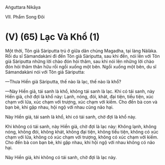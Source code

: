 Aṅguttara Nikāya

VII. Phẩm Song Ðôi

# (V) (65) Lạc Và Khổ (1)

Một thời, Tôn giả Sàriputta trú ở giữa dân chúng Magadha, tại làng Nàlàka. Rồi du sĩ Sàmandakàni đi đến Tôn giả Sàriputta, sau khi đến, nói lên với Tôn giả Sàriputta những lời chào đón hỏi thăm, sau khi nói lên những lời chào đón hỏi thăm thân hữu rồi ngồi xuống một bên. Ngồi xuống một bên, du sĩ Sámandakàni nói với Tôn giả Sàriputta:

—Thưa Hiền giả Sàriputta, thế nào là lạc, thế nào là khổ?

—Này Hiền giả, tái sanh là khổ, không tái sanh là lạc. Khi có tái sanh, này Hiền giả, chờ đợi là khổ này: Lạnh, nóng, đói, khát, đại tiện, tiểu tiện, xúc chạm với lửa, xúc chạm với trượng, xúc chạm với kiếm. Cho đến bà con và bạn bè, khi gặp nhau, hội ngộ với nhau cũng não hại.

Này Hiền giả, tái sanh là khổ, khi có tái sanh, chờ đợi là khổ này.

Khi không có tái sanh, này Hiền giả, chờ đợi là lạc này: Không lạnh, không nóng, không đói, không khát, không đại tiện, không tiểu tiện, không có xúc chạm với lửa, không có xúc chạm với trượng, không có xúc chạm với kiếm. Cho đến bà con bạn bè, khi gặp nhau, khi hội ngộ với nhau không có não hại.

Này Hiền giả, khi không có tái sanh, chờ đợi là lạc này.

